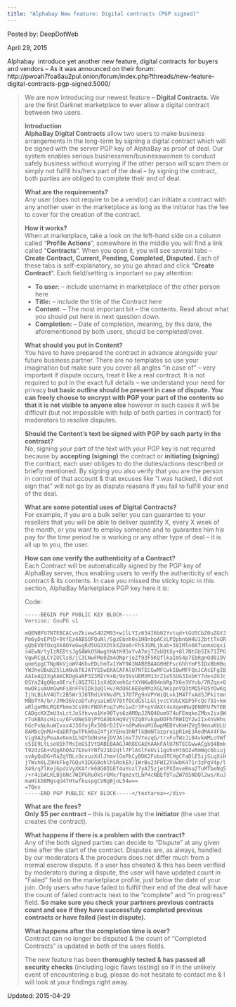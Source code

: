 ```yaml
---
title: "Alphabay New feature: Digital contracts (PGP signed)"
---
```


Posted by: DeepDotWeb 

<span>April 29, 2015</span>


<p>Alphabay  introduce yet another new feature, digital contracts for buyers and vendors &#8211; As it was announced on their forum: http://pwoah7foa6au2pul.onion/forum/index.php?threads/new-feature-digital-contracts-pgp-signed.5000/</p>
<blockquote><p>We are now introducing our newest feature &#8211; <b>Digital Contracts</b>. We are the first Darknet marketplace to ever allow a digital contract between two users.</p>
<p><b>Introduction</b><br/>
<b>AlphaBay Digital Contracts</b> allow two users to make business arrangements in the long-term by signing a digital contract which will be signed with the server PGP key of AlphaBay as proof of deal. Our system enables serious businessmen/businesswomen to conduct safely business without worrying if the other person will scam them or simply not fulfill his/hers part of the deal &#8211; by signing the contract, both parties are obliged to complete their end of deal.</p>
<p><b>What are the requirements?</b><br/>
    Any user (does not require to be a vendor) can initiate a contract with any another user in the marketplace as long as the initiator has the fee to cover for the creation of the contract.</p>
<p><b>How it works?</b><br/>
    When at marketplace, take a look on the left-hand side on a column called &#8220;<b>Profile Actions</b>&#8220;, somewhere in the middle you will find a link called &#8220;<b>Contracts</b>&#8220;. When you open it, you will see several tabs &#8211; <b>Create Contract, Current, Pending, Completed, Disputed.</b> Each of these tabs is self-explanatory, so you go ahead and click &#8220;<b>Create Contract</b>&#8220;. Each field/setting is important so pay attention:</p>
<ul>
<li><b>To user:</b> &#8211; include username in marketplace of the other person here</li>
<li><b>Title:</b> &#8211; include the title of the Contract here</li>
<li><b>Content</b>: &#8211; The most important bit &#8211; the contents. Read about what you should put here in next question down.</li>
<li><b>Completion:</b> &#8211; Date of completion, meaning, by this date, the aforementioned by both users, should be completed/over.</li>
</ul>
<p><b>What should you put in Content?</b><br/>
    You have to have prepared the contract in advance alongside your future business partner. There are no templates so use your imagination but make sure you cover all angles &#8220;in case of&#8221; &#8211; very important if dispute occurs, treat it like a real contract. It is not required to put in the exact full details &#8211; we understand your need for privacy <b>but basic outline should be present in case of dispute.</b> <b>You can freely choose to encrypt with PGP your part of the contents so that it is not visible to anyone else</b> however in such cases it will be difficult (but not impossible with help of both parties in contract) for moderators to resolve disputes.</p>
<p><b>Should the Content&#8217;s text be signed with PGP by each party in the contract?</b><br/>
    No, signing your part of the text with your PGP key is not required because by <b>accepting (signing)</b> the contract or <b>initiating (signing)</b> the contract, each user obliges to do the duties/actions described or briefly mentioned. By signing you also verify that you are the person in control of that account &amp; that excuses like &#8220;I was hacked, I did not sign that&#8221; will not go by as dispute reasons if you fail to fulfill your end of the deal.</p>
<p><b>What are some potential uses of Digital Contracts?</b><br/>
    For example, if you are a bulk seller you can guarantee to your resellers that you will be able to deliver quantity X, every X week of the month, or you want to employ someone and to guarantee him his pay for the time period he is working or any other type of deal &#8211; it is all up to you, the user.</p>
<p><b>How can one verify the authenticity of a Contract?</b><br/>
    Each Contract will be automatically signed by the PGP key of AlphaBay server, thus enabling users to verify the authenticity of each contract &amp; its contents. In case you missed the sticky topic in this section, AlphaBay Marketplace PGP key here it is:</p>
<div class="bbCodeBlock bbCodeCode">
<div class="type">Code:</div>
    

    -----BEGIN PGP PUBLIC KEY BLOCK-----
    Version: GnuPG v1
    
    mQENBFU7NTEBCACvnZkiewS4OZM93+w1lLYIz634I6b02Yvtqd+tGU5CbZ0uZGYJ
    Pm6yDsEPtD+9tfEz4ABSOFQuNl/SgzEbnh0s1H8nbpACzLPQpbnbH4U12bttTnGR
    gQbEVBfOxqXk8OYeGwgRd5UG3XOtkXZUe0rFh5JGMLjkab+38IMln0ATuomxUgxi
    s4EwN/tyIzREDtsJg6AWkOSNwgtHAtK95xYvA7mjTZxUQtXy+8l7NtGb5Ik71ZPG
    VgwRCgLCY2UCls8/jC3CNwFMe0Zm4ONprjeZf93F5KQflkaImS4p7EbRgnOd019V
    qmmSpgCTNpNkVjoWV4KhvEDLhmTa1YWY9A3NABEBAAG0HEFscGhhYmF5IDxBbHBo
    YWJheUBub25lLmNvbT6JATYEEwEKACAFAlU7NTECGwMFCwkIBwMFFQoJCAsEFgIB
    AAIeAQIXgAAKCRDgGaRP3Z3MZrK+B/9n5VvUEM3M13rZ1e5SUG3IobKY7denZUJc
    0SYaZ4gQNoa0Erxfi8QZ7G11sXdQXsmhGzfXYHKwB94nbRp7X6e3VYub/7RZqn+Q
    mwOkiumUmGwmFi8nFFVIDk3eQlHv/RdU6C6E8eRMzXGLhKspnVQ3tMQSFQ5YOwKq
    IjhLBikV4GTc2B5Wr3J8TRdikVNvdPL37OTPg9nVPYWiQLvk1M4TfxAdSJPkitmn
    MNbfYA/br/JMH36VcoDfuhysaLW5V78tfOCdG5lLGljvcCVUGCKEP5PcQs791+km
    aRlgeMNLRQEPbme3Cs99cFNOhPoq7vMciwZr3F+pVdAXt4xXqeHNuQENBFU7NTEB
    CADqcKXZmU3sLctJoSfkvva1Ke90Tys6zAM0pJ2NQ48um974uFEmqkeZMbx2ix8W
    rTukBAscHicu/6FvUWeS0jPYOA9bkHq9VjVZq0YukgwODFhfRWIQY2wIIx4nVHhs
    hGcPxNukuWIvxx4J36fojRx50DrDJIV+ndPwNnoM16wpMEDYvKmHZVg59mnuKULU
    8AMbcQnMU+daDRfqwTPkm0aZ4fjXYEHo3hNflkBmNTazpraipR1mE3AodMAX4F8w
    Vig9A2yPeaAxKem1LhQYOdHsHejDVJAjmxTJVYezqG/trxFuTWzJi84vkWMLoVWf
    s51E9LtLseU1hTMsImGSIVtDABEBAAGJAR8EGAEKAAkFAlU7NTECGwwACgkQ4Bmk
    T92dzGb+VQgAhQA27EXuYrNf9J1b2qtl7PlASlFeUsi1gohxHt6O2vRmWqc6biuj
    svAyQoDG+RaZqYBLcOcvuzXdlJhmvlGnPkCyBDK2FobuUTCHgCFaDlE5ijSLqXiH
    jTWvh6LZ9HkFkg7GQuY3DGGBohlhSRokEX/1WrBu23FWI2VUwbK471r3zPgV4p/l
    X49/q7lKejGpdzVyXKAfrk68G0IGEf4uYozl7yA75zjetPXImveBna2TuMTbeNq5
    /+r4ibALKLBj6Nc7WIPGRuOkSr6Mx/fqmzxtLbP4cNBEf8TuZW78SNOQl2ws/KuJ
    maHikD8MgsqU47HtwfkuspgCVNgBjoL54w==
    =7Qes
    -----END PGP PUBLIC KEY BLOCK-----</textarea></div>

    
</p></div>
<p><b>What are the fees?<br/>
    Only $5 per contract</b> &#8211; this is payable by the <b>initiator</b> (the user that creates the contract).</p>
<p><b>What happens if there is a problem with the contract?</b><br/>
    Any of the both signed parties can decide to &#8220;Dispute&#8221; at any given time after the start of the contract. Disputes are, as always, handled by our moderators &amp; the procedure does not differ much from a normal escrow dispute. If a user has cheated &amp; this has been verified by moderators during a dispute, the user will have updated count in &#8220;Failed&#8221; field on the marketplace profile, just below the date of your join. Only users who have failed to fulfill their end of the deal will have the count of failed contracts next to the &#8220;complete&#8221; and &#8220;in progress&#8221; field. <b>So make sure you check your partners previous contracts count and see if they have successfuly co<b>mpleted previous contracts or have failed (lost in dispute)</b>.</b></p>
<p><b>What happens after the completion time is over?</b><br/>
    Contract can no longer be disputed &amp; the count of &#8220;Completed Contracts&#8221; is updated in both of the users fields.</p>
<p>The new feature has been <b>thoroughly tested &amp; has passed all security checks</b> (including logic flaws testing) so if in the unlikely event of encountering a bug, please do not hesitate to contact me &amp; I will look at your findings right away.</p></blockquote>

Updated: 2015-04-29

    
